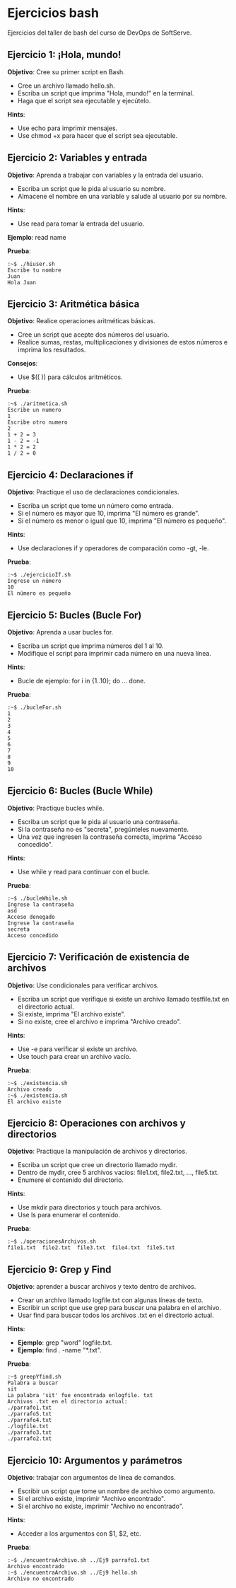 # Ejercicios bash

Ejercicios del taller de bash del curso de DevOps de SoftServe.

## Ejercicio 1: ¡Hola, mundo!
**Objetivo**: Cree su primer script en Bash.

- Cree un archivo llamado hello.sh.
- Escriba un script que imprima "Hola, mundo!" en la terminal.
- Haga que el script sea ejecutable y ejecútelo.

**Hints**:
- Use echo para imprimir mensajes.
- Use chmod +x para hacer que el script sea ejecutable.
## Ejercicio 2: Variables y entrada
**Objetivo**: Aprenda a trabajar con variables y la entrada del usuario.

- Escriba un script que le pida al usuario su nombre.
- Almacene el nombre en una variable y salude al usuario por su nombre.

**Hints**:

- Use read para tomar la entrada del usuario.

**Ejemplo**: read name

**Prueba**:

    :~$ ./hiuser.sh
    Escribe tu nombre
    Juan
    Hola Juan
## Ejercicio 3: Aritmética básica
**Objetivo**: Realice operaciones aritméticas básicas.

- Cree un script que acepte dos números del usuario.
- Realice sumas, restas, multiplicaciones y divisiones de estos números e imprima los resultados.

**Consejos**:
- Use $(( )) para cálculos aritméticos.

**Prueba**:

    :~$ ./aritmetica.sh
    Escribe un numero
    1
    Escribe otro numero
    2
    1 + 2 = 3
    1 - 2 = -1
    1 * 2 = 2
    1 / 2 = 0
## Ejercicio 4: Declaraciones if
**Objetivo**: Practique el uso de declaraciones condicionales.

- Escriba un script que tome un número como entrada.
- Si el número es mayor que 10, imprima "El número es grande".
- Si el número es menor o igual que 10, imprima "El número es pequeño".

**Hints**:

- Use declaraciones if y operadores de comparación como -gt, -le.

**Prueba**:

    :~$ ./ejercicioIf.sh
    Ingrese un número
    10
    El número es pequeño
## Ejercicio 5: Bucles (Bucle For)
**Objetivo**: Aprenda a usar bucles for.

- Escriba un script que imprima números del 1 al 10.
- Modifique el script para imprimir cada número en una nueva línea.

**Hints**:
- Bucle de ejemplo: for i in {1..10}; do ... done.

**Prueba**:

    :~$ ./bucleFor.sh
    1
    2
    3
    4
    5
    6
    7
    8
    9
    10
## Ejercicio 6: Bucles (Bucle While)
**Objetivo**: Practique bucles while.

- Escriba un script que le pida al usuario una contraseña.
- Si la contraseña no es "secreta", pregúnteles nuevamente.
- Una vez que ingresen la contraseña correcta, imprima "Acceso concedido".

**Hints**:
- Use while y read para continuar con el bucle.

**Prueba**:

    :~$ ./bucleWhile.sh
    Ingrese la contraseña
    asd
    Acceso denegado
    Ingrese la contraseña
    secreta
    Acceso concedido
## Ejercicio 7: Verificación de existencia de archivos
**Objetivo**: Use condicionales para verificar archivos.

- Escriba un script que verifique si existe un archivo llamado testfile.txt en el directorio actual.
- Si existe, imprima "El archivo existe".
- Si no existe, cree el archivo e imprima "Archivo creado".

**Hints**:
- Use -e para verificar si existe un archivo.
- Use touch para crear un archivo vacío.

**Prueba**:

    :~$ ./existencia.sh
    Archivo creado
    :~$ ./existencia.sh
    El archivo existe
## Ejercicio 8: Operaciones con archivos y directorios
**Objetivo**: Practique la manipulación de archivos y directorios.

- Escriba un script que cree un directorio llamado mydir.
- Dentro de mydir, cree 5 archivos vacíos: file1.txt, file2.txt, ..., file5.txt.
- Enumere el contenido del directorio.

**Hints**:

- Use mkdir para directorios y touch para archivos.
- Use ls para enumerar el contenido.

**Prueba**:

    :~$ ./operacionesArchivos.sh
    file1.txt  file2.txt  file3.txt  file4.txt  file5.txt
## Ejercicio 9: Grep y Find
**Objetivo**: aprender a buscar archivos y texto dentro de archivos.

- Crear un archivo llamado logfile.txt con algunas líneas de texto.
- Escribir un script que use grep para buscar una palabra en el archivo.
- Usar find para buscar todos los archivos .txt en el directorio actual.

**Hints**:

- **Ejemplo**: grep "word" logfile.txt.
- **Ejemplo**: find . -name "*.txt".

**Prueba**:

    :~$ greepYfind.sh
    Palabra a buscar
    sit
    La palabra 'sit' fue encontrada enlogfile. txt
    Archivos .txt en el directorio actual:
    ./parrafo1.txt
    ./parrafo5.txt
    ./parrafo4.txt
    ./logfile.txt
    ./parrafo3.txt
    ./parrafo2.txt
## Ejercicio 10: Argumentos y parámetros
**Objetivo**: trabajar con argumentos de línea de comandos.

- Escribir un script que tome un nombre de archivo como argumento.
- Si el archivo existe, imprimir "Archivo encontrado".
- Si el archivo no existe, imprimir "Archivo no encontrado".

**Hints**:

- Acceder a los argumentos con $1, $2, etc.

**Prueba**:

    :~$ ./encuentraArchivo.sh ../Ej9 parrafo1.txt
    Archivo encontrado
    :~$ ./encuentraArchivo.sh ../Ej9 hello.sh
    Archivo no encontrado
